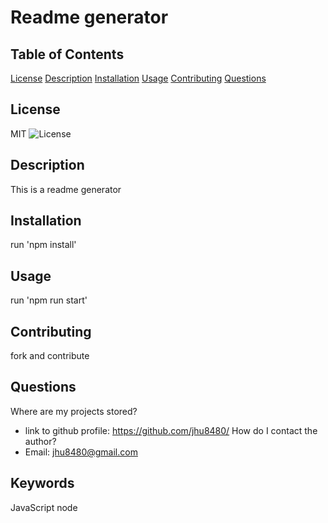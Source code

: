 # Readme generator


## Table of Contents
[License](#license)
[Description](#description)
[Installation](#installation)
[Usage](#usage)
[Contributing](#contributing)
[Questions](#questions)

## License 
MIT 
![License](https://img.shields.io/badge/License-MIT-blue.svg)

## Description
This is a readme generator

## Installation
run 'npm install'

## Usage
run 'npm run start'

## Contributing
fork and contribute

## Questions 
Where are my projects stored?
- link to github profile: https://github.com/jhu8480/
How do I contact the author?
- Email: jhu8480@gmail.com

## Keywords
JavaScript node
